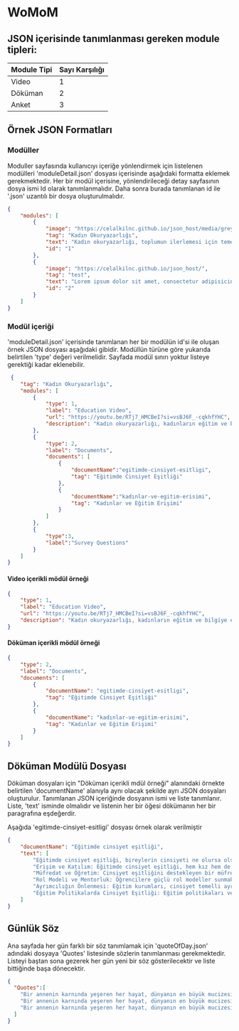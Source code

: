 <h1>WoMoM</h1>
 
<h2>JSON içerisinde tanımlanması gereken module tipleri:</h2>

| Module Tipi     | Sayı Karşılığı  | 
|-----------------|-----------------|
| Video | 1 | 
| Döküman | 2 | 
| Anket | 3 | 
 
<h2>Örnek JSON Formatları</h2>

### Modüller
Moduller sayfasında kullanıcıyı içeriğe yönlendirmek için listelenen modülleri 'moduleDetail.json' dosyası içerisinde aşağıdaki formatta eklemek gerekmektedir.
Her bir modül içerisine, yönlendirileceği detay sayfasının dosya ismi Id olarak tanımlanmalıdır. Daha sonra burada tanımlanan id ile '.json' uzantılı bir dosya oluşturulmalıdır.

```json
{
    "modules": [
        {
            "image": "https://celalkilnc.github.io/json_host/media/grey.jpg",
            "tag": "Kadın Okuryazarlığı",
            "text": "Kadın okuryazarlığı, toplumun ilerlemesi için temel bir güçtür.",
            "id": "1"
        },
        {
            "image": "https://celalkilnc.github.io/json_host/",
            "tag": "test",
            "text": "Lorem ipsum dolor sit amet, consectetur adipisicing elit.",
            "id": "2"
        }
    ]
}
```
 
### Modül içeriği

'moduleDetail.json' içerisinde tanımlanan her bir modülün id'si ile oluşan örnek JSON dosyası aşağıdaki gibidir. Modüllün türüne göre yukarıda belirtilen 'type' değeri verilmelidir.
Sayfada modül sınırı yoktur listeye gerektiği kadar eklenebilir.
 
```json
 {
    "tag": "Kadın Okuryazarlığı",
    "modules": [
        {
            "type": 1,
            "label": "Education Video",
            "url": "https://youtu.be/RTj7_HMCBeI?si=vsBJ6F_-cqkhfYHC",
            "description": "Kadın okuryazarlığı, kadınların eğitim ve bilgiye erişimini artırarak toplumsal eşitliği destekler."
        },
        {
            "type": 2,
            "label": "Documents",
            "documents": [
                {
                    "documentName":"egitimde-cinsiyet-esitligi",
                    "tag": "Eğitimde Cinsiyet Eşitliği"
                },
                {
                    "documentName":"kadınlar-ve-egitim-erisimi",
                    "tag": "Kadınlar ve Eğitim Erişimi"
                }
            ]
        }, 
        {
            "type":3,
            "label":"Survey Questions"
        }
    ]
}
```
#### Video içerikli mödül örneği
```json
{
    "type": 1,
    "label": "Education Video",
    "url": "https://youtu.be/RTj7_HMCBeI?si=vsBJ6F_-cqkhfYHC",
    "description": "Kadın okuryazarlığı, kadınların eğitim ve bilgiye erişimini artırarak toplumsal eşitliği destekler."
}
```

#### Döküman içerikli mödül örneği
```json
{
    "type": 2,
    "label": "Documents",
    "documents": [
        {
            "documentName": "egitimde-cinsiyet-esitligi",
            "tag": "Eğitimde Cinsiyet Eşitliği"
        },
        {
            "documentName": "kadınlar-ve-egitim-erisimi",
            "tag": "Kadınlar ve Eğitim Erişimi"
        }
    ]
}
```
<h2>Döküman Modülü Dosyası</h2>
Döküman dosyaları için "Döküman içerikli mdül örneği" alanındaki örnekte belirtilen 'documentName' alanıyla aynı olacak şekilde ayrı JSON dosyaları oluşturulur.
Tanımlanan JSON içeriğinde dosyanın ismi ve liste tanımlanır. Liste, 'text' isminde olmalıdır ve listenin her bir öğesi dökümanın her bir paragrafına eşdeğerdir.

Aşağıda 'egitimde-cinsiyet-esitligi' dosyası örnek olarak verilmiştir

```json
{
    "documentName": "Eğitimde cinsiyet eşitliği",
    "text": [
        "Eğitimde cinsiyet eşitliği, bireylerin cinsiyeti ne olursa olsun eşit fırsatlara sahip olması anlamına gelir. Bu, hem erkekler hem de kadınlar için eğitimde fırsat eşitliğini sağlamak ve cinsiyet tabanlı ayrımcılığı ortadan kaldırmak amacıyla atılacak adımları içerir. Eğitimde cinsiyet eşitliği sağlamak, bireylerin potansiyellerini en üst düzeye çıkarmalarını ve toplumsal eşitliği teşvik etmelerini destekler. İşte eğitimde cinsiyet eşitliği ile ilgili bazı önemli noktalar:",
        "Erişim ve Katılım: Eğitimde cinsiyet eşitliği, hem kız hem de erkek çocukların eğitim fırsatlarına eşit erişimlerini sağlamayı içerir. Bu, tüm çocukların, cinsiyeti ne olursa olsun, eğitim sistemine dahil olmalarını ve eğitimden yararlanmalarını güvence altına alır.",
        "Müfredat ve Öğretim: Cinsiyet eşitliğini destekleyen bir müfredat, hem erkeklerin hem de kadınların başarılarını ve katkılarını vurgular. Öğretim materyallerinin cinsiyet kalıpyargılarını içermemesi ve çeşitli cinsiyet rollerini teşvik etmeyen bir dil kullanılması önemlidir.",
        "Rol Modeli ve Mentorluk: Öğrencilere güçlü rol modeller sunmak, özellikle kadın öğrenciler için önemlidir. Kadın öğretmenler ve yöneticiler, kız çocuklarının eğitim ve kariyer hedeflerine ulaşmalarını teşvik edebilir. Aynı şekilde, erkek çocuklar için de olumlu rol modeller sunulmalıdır.",
        "Ayrımcılığın Önlenmesi: Eğitim kurumları, cinsiyet temelli ayrımcılığı engellemek için politika ve uygulamalar geliştirmelidir. Ayrımcılığın önlenmesi, cinsiyete dayalı şiddet ve tacizle mücadele, adil ve eşit bir eğitim ortamının oluşturulmasında kritik rol oynar.",
        "Eğitim Politikalarda Cinsiyet Eşitliği: Eğitim politikaları ve düzenlemeleri, cinsiyet eşitliğini teşvik etmek ve cinsiyete dayalı engelleri ortadan kaldırmak için tasarlanmalıdır. Bu, burs ve destek programları, cinsiyet eşitliği eğitimi ve cinsiyet dengesizliğini azaltma stratejilerini içerebilir."
    ]
}
```

<h2>Günlük Söz</h2>
Ana sayfada her gün farklı bir söz tanımlamak için 'quoteOfDay.json' adındaki dosyaya 'Quotes' listesinde sözlerin tanımlanması gerekmektedir.
Listeyi baştan sona gezerek her gün yeni bir söz gösterilecektir ve liste bittiğinde başa dönecektir.

```json
{
  "Quotes":[
    "Bir annenin karnında yeşeren her hayat, dünyanın en büyük mucizesidir.",
    "Bir annenin karnında yeşeren her hayat, dünyanın en büyük mucizesidir.2",
    "Bir annenin karnında yeşeren her hayat, dünyanın en büyük mucizesidir.3"
  ]
}
```
